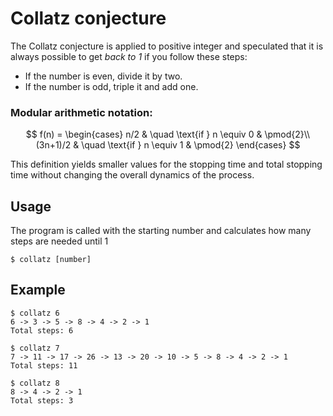 # Collatz conjecture

The Collatz conjecture is applied to positive integer and speculated that it is always possible to get _back to 1_ if you follow these steps:

- If the number is even, divide it by two.
- If the number is odd, triple it and add one.

### Modular arithmetic notation:

$$
f(n) =
\begin{cases}
n/2   & \quad \text{if } n \equiv 0 & \pmod{2}\\
(3n+1)/2  & \quad \text{if } n \equiv 1 & \pmod{2}
\end{cases}
$$
  
This definition yields smaller values for the stopping time and total stopping time without changing the overall dynamics of the process.

## Usage

The program is called with the starting number and calculates how many steps are needed until 1

`$ collatz [number]`

## Example

```
$ collatz 6
6 -> 3 -> 5 -> 8 -> 4 -> 2 -> 1
Total steps: 6
```

```
$ collatz 7
7 -> 11 -> 17 -> 26 -> 13 -> 20 -> 10 -> 5 -> 8 -> 4 -> 2 -> 1
Total steps: 11
```

```
$ collatz 8
8 -> 4 -> 2 -> 1
Total steps: 3
```